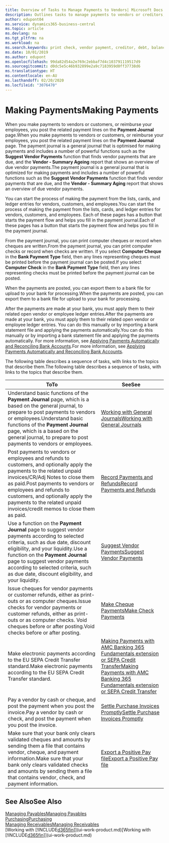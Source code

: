 ```yaml
---
title: Overview of Tasks to Manage Payments to Vendors| Microsoft Docs
description: Outlines tasks to manage payments to vendors or creditors, including posting payment lines and getting an overview of the balance due.
author: edupont04
ms.service: dynamics365-business-central
ms.topic: article
ms.devlang: na
ms.tgt_pltfrm: na
ms.workload: na
ms.search.keywords: print check, vendor payment, creditor, debt, balance due, AP
ms.date: 10/01/2019
ms.author: edupont
ms.openlocfilehash: 99da82d54a2e769c2ebbaf7d4c103791119517d9
ms.sourcegitcommit: d0dc5e5c46b932899e2a9c7183959d0ff37738d6
ms.translationtype: HT
ms.contentlocale: en-AU
ms.lasthandoff: 02/20/2020
ms.locfileid: "3076470"
---
```

# <a name="making-payments"></a><span data-ttu-id="b2edc-103">Making Payments</span><span class="sxs-lookup"><span data-stu-id="b2edc-103">Making Payments</span></span>

<span data-ttu-id="b2edc-104">When you make payments to vendors or customers, or reimburse your employees, you post the related payment lines on the **Payment Journal** page.</span><span class="sxs-lookup"><span data-stu-id="b2edc-104">When you make payments to vendors or customers, or reimburse your employees, you post the related payment lines on the **Payment Journal** page.</span></span> <span data-ttu-id="b2edc-105">The payment journal is a general journal that is optimised for making payments and includes a number of powerful functions such as the **Suggest Vendor Payments** function that finds vendor payments that are due, and the **Vendor - Summary Ageing** report that shows an overview of due vendor payments.</span><span class="sxs-lookup"><span data-stu-id="b2edc-105">The payment journal is a general journal that is optimized for making payments and includes a number of powerful functions such as the **Suggest Vendor Payments** function that finds vendor payments that are due, and the **Vendor - Summary Aging** report that shows an overview of due vendor payments.</span></span>  

<span data-ttu-id="b2edc-106">You can start the process of making the payment from the lists, cards, and ledger entries for vendors, customers, and employees.</span><span class="sxs-lookup"><span data-stu-id="b2edc-106">You can start the process of making the payment from the lists, cards, and ledger entries for vendors, customers, and employees.</span></span> <span data-ttu-id="b2edc-107">Each of these pages has a button that starts the payment flow and helps you fill in the payment journal.</span><span class="sxs-lookup"><span data-stu-id="b2edc-107">Each of these pages has a button that starts the payment flow and helps you fill in the payment journal.</span></span>  

<span data-ttu-id="b2edc-108">From the payment journal, you can print computer cheques or record when cheques are written.</span><span class="sxs-lookup"><span data-stu-id="b2edc-108">From the payment journal, you can print computer checks or record when checks are written.</span></span> <span data-ttu-id="b2edc-109">If you select **Computer Cheque** in the **Bank Payment Type** field, then any lines representing cheques must be printed before the payment journal can be posted.</span><span class="sxs-lookup"><span data-stu-id="b2edc-109">If you select **Computer Check** in the **Bank Payment Type** field, then any lines representing checks must be printed before the payment journal can be posted.</span></span>

<span data-ttu-id="b2edc-110">When the payments are posted, you can export them to a bank file for upload to your bank for processing.</span><span class="sxs-lookup"><span data-stu-id="b2edc-110">When the payments are posted, you can export them to a bank file for upload to your bank for processing.</span></span>

<span data-ttu-id="b2edc-111">After the payments are made at your bank, you must apply them to their related open vendor or employee ledger entries.</span><span class="sxs-lookup"><span data-stu-id="b2edc-111">After the payments are made at your bank, you must apply them to their related open vendor or employee ledger entries.</span></span> <span data-ttu-id="b2edc-112">You can do this manually or by importing a bank statement file and applying the payments automatically.</span><span class="sxs-lookup"><span data-stu-id="b2edc-112">You can do this manually or by importing a bank statement file and applying the payments automatically.</span></span> <span data-ttu-id="b2edc-113">For more information, see [Applying Payments Automatically and Reconciling Bank Accounts](receivables-apply-payments-auto-reconcile-bank-accounts.md).</span><span class="sxs-lookup"><span data-stu-id="b2edc-113">For more information, see [Applying Payments Automatically and Reconciling Bank Accounts](receivables-apply-payments-auto-reconcile-bank-accounts.md).</span></span>

<span data-ttu-id="b2edc-114">The following table describes a sequence of tasks, with links to the topics that describe them.</span><span class="sxs-lookup"><span data-stu-id="b2edc-114">The following table describes a sequence of tasks, with links to the topics that describe them.</span></span>

| <span data-ttu-id="b2edc-115">To</span><span class="sxs-lookup"><span data-stu-id="b2edc-115">To</span></span> | <span data-ttu-id="b2edc-116">See</span><span class="sxs-lookup"><span data-stu-id="b2edc-116">See</span></span> |
| --- | --- |
|<span data-ttu-id="b2edc-117">Understand basic functions of the **Payment Journal** page, which is a based on the general journal, to prepare to post payments to vendors or employees.</span><span class="sxs-lookup"><span data-stu-id="b2edc-117">Understand basic functions of the **Payment Journal** page, which is a based on the general journal, to prepare to post payments to vendors or employees.</span></span>|[<span data-ttu-id="b2edc-118">Working with General Journals</span><span class="sxs-lookup"><span data-stu-id="b2edc-118">Working with General Journals</span></span>](ui-work-general-journals.md)|
|<span data-ttu-id="b2edc-119">Post payments to vendors or employees and refunds to customers, and optionally apply the payments to the related unpaid invoices/CR/Adj Notes to close them as paid.</span><span class="sxs-lookup"><span data-stu-id="b2edc-119">Post payments to vendors or employees and refunds to customers, and optionally apply the payments to the related unpaid invoices/credit memos to close them as paid.</span></span>|[<span data-ttu-id="b2edc-120">Record Payments and Refunds</span><span class="sxs-lookup"><span data-stu-id="b2edc-120">Record Payments and Refunds</span></span>](payables-how-post-payments-refunds.md)|
| <span data-ttu-id="b2edc-121">Use a function on the **Payment Journal** page to suggest vendor payments according to selected criteria, such as due date, discount eligibility, and your liquidity.</span><span class="sxs-lookup"><span data-stu-id="b2edc-121">Use a function on the **Payment Journal** page to suggest vendor payments according to selected criteria, such as due date, discount eligibility, and your liquidity.</span></span> |[<span data-ttu-id="b2edc-122">Suggest Vendor Payments</span><span class="sxs-lookup"><span data-stu-id="b2edc-122">Suggest Vendor Payments</span></span>](payables-how-suggest-vendor-payments.md) |
| <span data-ttu-id="b2edc-123">Issue cheques for vendor payments or customer refunds, either as print-outs or as computer cheques.</span><span class="sxs-lookup"><span data-stu-id="b2edc-123">Issue checks for vendor payments or customer refunds, either as print-outs or as computer checks.</span></span> <span data-ttu-id="b2edc-124">Void cheques before or after posting.</span><span class="sxs-lookup"><span data-stu-id="b2edc-124">Void checks before or after posting.</span></span> |[<span data-ttu-id="b2edc-125">Make Cheque Payments</span><span class="sxs-lookup"><span data-stu-id="b2edc-125">Make Check Payments</span></span>](payables-how-work-checks.md) |
|<span data-ttu-id="b2edc-126">Make electronic payments according to the EU SEPA Credit Transfer standard.</span><span class="sxs-lookup"><span data-stu-id="b2edc-126">Make electronic payments according to the EU SEPA Credit Transfer standard.</span></span>|[<span data-ttu-id="b2edc-127">Making Payments with AMC Banking 365 Fundamentals extension or SEPA Credit Transfer</span><span class="sxs-lookup"><span data-stu-id="b2edc-127">Making Payments with AMC Banking 365 Fundamentals extension or SEPA Credit Transfer</span></span>](finance-make-payments-with-bank-data-conversion-service-or-sepa-credit-transfer.md)|
| <span data-ttu-id="b2edc-128">Pay a vendor by cash or cheque, and post the payment when you post the invoice.</span><span class="sxs-lookup"><span data-stu-id="b2edc-128">Pay a vendor by cash or check, and post the payment when you post the invoice.</span></span> |[<span data-ttu-id="b2edc-129">Settle Purchase Invoices Promptly</span><span class="sxs-lookup"><span data-stu-id="b2edc-129">Settle Purchase Invoices Promptly</span></span>](finance-how-to-settle-purchase-invoices-promptly.md) |
| <span data-ttu-id="b2edc-130">Make sure that your bank only clears validated cheques and amounts by sending them a file that contains vendor, cheque, and payment information.</span><span class="sxs-lookup"><span data-stu-id="b2edc-130">Make sure that your bank only clears validated checks and amounts by sending them a file that contains vendor, check, and payment information.</span></span> |[<span data-ttu-id="b2edc-131">Export a Positive Pay file</span><span class="sxs-lookup"><span data-stu-id="b2edc-131">Export a Positive Pay file</span></span>](finance-how-positive-pay.md) |

## <a name="see-also"></a><span data-ttu-id="b2edc-132">See Also</span><span class="sxs-lookup"><span data-stu-id="b2edc-132">See Also</span></span>
[<span data-ttu-id="b2edc-133">Managing Payables</span><span class="sxs-lookup"><span data-stu-id="b2edc-133">Managing Payables</span></span>](payables-manage-payables.md)  
[<span data-ttu-id="b2edc-134">Purchasing</span><span class="sxs-lookup"><span data-stu-id="b2edc-134">Purchasing</span></span>](purchasing-manage-purchasing.md)  
[<span data-ttu-id="b2edc-135">Managing Receivables</span><span class="sxs-lookup"><span data-stu-id="b2edc-135">Managing Receivables</span></span>](receivables-manage-receivables.md)  
<span data-ttu-id="b2edc-136">[Working with [!INCLUDE[d365fin](includes/d365fin_md.md)]](ui-work-product.md)</span><span class="sxs-lookup"><span data-stu-id="b2edc-136">[Working with [!INCLUDE[d365fin](includes/d365fin_md.md)]](ui-work-product.md)</span></span>  
